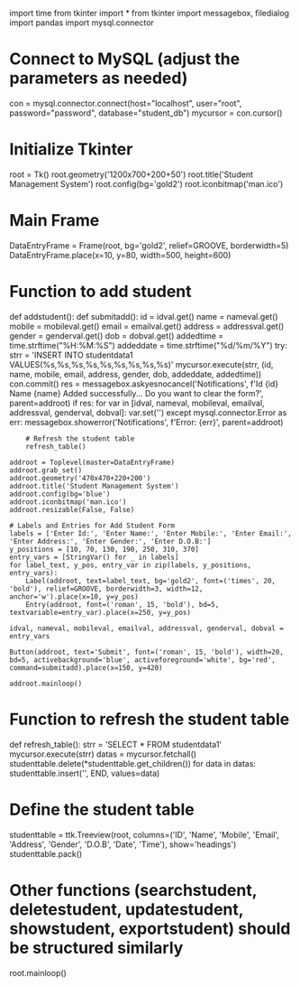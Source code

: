 import time
from tkinter import *
from tkinter import messagebox, filedialog
import pandas
import mysql.connector

# Connect to MySQL (adjust the parameters as needed)
con = mysql.connector.connect(host="localhost", user="root", password="password", database="student_db")
mycursor = con.cursor()

# Initialize Tkinter
root = Tk()
root.geometry('1200x700+200+50')
root.title('Student Management System')
root.config(bg='gold2')
root.iconbitmap('man.ico')

# Main Frame
DataEntryFrame = Frame(root, bg='gold2', relief=GROOVE, borderwidth=5)
DataEntryFrame.place(x=10, y=80, width=500, height=600)

# Function to add student
def addstudent():
    def submitadd():
        id = idval.get()
        name = nameval.get()
        mobile = mobileval.get()
        email = emailval.get()
        address = addressval.get()
        gender = genderval.get()
        dob = dobval.get()
        addedtime = time.strftime("%H:%M:%S")
        addeddate = time.strftime("%d/%m/%Y")
        try:
            strr = 'INSERT INTO studentdata1 VALUES(%s,%s,%s,%s,%s,%s,%s,%s,%s)'
            mycursor.execute(strr, (id, name, mobile, email, address, gender, dob, addeddate, addedtime))
            con.commit()
            res = messagebox.askyesnocancel('Notifications', f'Id {id} Name {name} Added successfully... Do you want to clear the form?', parent=addroot)
            if res:
                for var in [idval, nameval, mobileval, emailval, addressval, genderval, dobval]:
                    var.set('')
        except mysql.connector.Error as err:
            messagebox.showerror('Notifications', f'Error: {err}', parent=addroot)
        
        # Refresh the student table
        refresh_table()

    addroot = Toplevel(master=DataEntryFrame)
    addroot.grab_set()
    addroot.geometry('470x470+220+200')
    addroot.title('Student Management System')
    addroot.config(bg='blue')
    addroot.iconbitmap('man.ico')
    addroot.resizable(False, False)

    # Labels and Entries for Add Student Form
    labels = ['Enter Id:', 'Enter Name:', 'Enter Mobile:', 'Enter Email:', 'Enter Address:', 'Enter Gender:', 'Enter D.O.B:']
    y_positions = [10, 70, 130, 190, 250, 310, 370]
    entry_vars = [StringVar() for _ in labels]
    for label_text, y_pos, entry_var in zip(labels, y_positions, entry_vars):
        Label(addroot, text=label_text, bg='gold2', font=('times', 20, 'bold'), relief=GROOVE, borderwidth=3, width=12, anchor='w').place(x=10, y=y_pos)
        Entry(addroot, font=('roman', 15, 'bold'), bd=5, textvariable=entry_var).place(x=250, y=y_pos)

    idval, nameval, mobileval, emailval, addressval, genderval, dobval = entry_vars

    Button(addroot, text='Submit', font=('roman', 15, 'bold'), width=20, bd=5, activebackground='blue', activeforeground='white', bg='red', command=submitadd).place(x=150, y=420)

    addroot.mainloop()

# Function to refresh the student table
def refresh_table():
    strr = 'SELECT * FROM studentdata1'
    mycursor.execute(strr)
    datas = mycursor.fetchall()
    studenttable.delete(*studenttable.get_children())
    for data in datas:
        studenttable.insert('', END, values=data)

# Define the student table
studenttable = ttk.Treeview(root, columns=('ID', 'Name', 'Mobile', 'Email', 'Address', 'Gender', 'D.O.B', 'Date', 'Time'), show='headings')
studenttable.pack()

# Other functions (searchstudent, deletestudent, updatestudent, showstudent, exportstudent) should be structured similarly

root.mainloop()
